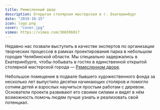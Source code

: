 ```yaml
---
title: Ремесленный двор
description: Открытая столярная мастерская в г. Екатеринбург
date: "2019-10-15"
icon: logo.png
cover: "cover.jpg"
vimeo: https://vimeo.com/366596017
---
```


Недавно нас позвали выступить в качестве экспертов по организации творческих процессов в рамках проектирования парка в небольшом городке Челябинской области. Мы специально задержались в Екатеринбурге, чтобы побывать в гостях в единственной открытой столярной мастерской города — [Ремесленном дворе](/workshop/catalog/remeslennyj-dvor/).

Небольшое помещение в подвале бывшего художественного фонда за несколько лет выпустило десятки начинающих столяров и помогло сотням детей и взрослых научиться простым работам с деревом. Основатели проекта развивают его своими силами и видят в нём возможность помочь людям лучше узнать и реализовать свой потенциал.
